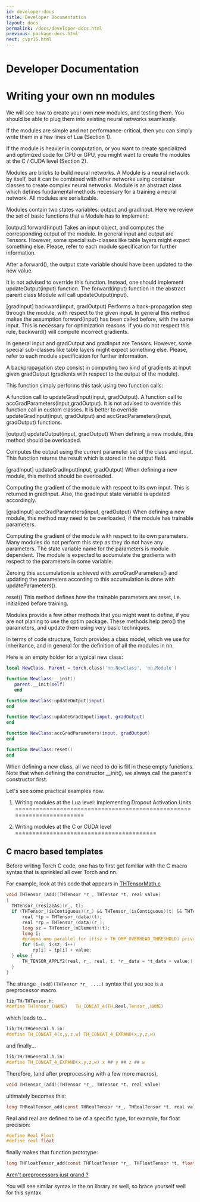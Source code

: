 ```yaml
---
id: developer-docs
title: Developer Documentation
layout: docs
permalink: /docs/developer-docs.html
previous: package-docs.html
next: cvpr15.html
---
```


Developer Documentation
=======================

Writing your own nn modules
===========================

We will see how to create your own new modules, and testing them.
You should be able to plug them into existing neural networks seamlessly.

If the modules are simple and not performance-critical,
then you can simply write them in a few lines of Lua (Section 1).

If the module is heavier in computation, or you want to create
specialized and optimized code for CPU or GPU, you might want to
create the modules at the C / CUDA level (Section 2).

Modules are bricks to build neural networks. A Module is a neural network by itself,
but it can be combined with other networks using container classes to create
complex neural networks. Module is an abstract class which defines fundamental
methods necessary for a training a neural network.
All modules are serializable.

Modules contain two states variables: output and gradInput.
Here we review the set of basic functions that a Module has to implement:

[output] forward(input)
Takes an input object, and computes the corresponding output of the module.
In general input and output are Tensors. However, some special
sub-classes like table layers might expect something else.
Please, refer to each module specification for further information.

After a forward(), the output state variable should have been updated to the new value.

It is not advised to override this function. Instead, one should
implement updateOutput(input) function.
The forward(input) function in the abstract parent class Module will call updateOutput(input).

[gradInput] backward(input, gradOutput)
Performs a back-propagation step through the module, with respect to the given input.
In general this method makes the assumption forward(input) has been called before, with the same input.
This is necessary for optimization reasons.
If you do not respect this rule, backward() will compute incorrect gradients.

In general input and gradOutput and gradInput are Tensors.
However, some special sub-classes like table layers might expect something else.
Please, refer to each module specification for further information.

A backpropagation step consist in computing two kind of gradients at input
given gradOutput (gradients with respect to the output of the module).

This function simply performs this task using two function calls:

A function call to updateGradInput(input, gradOutput).
A function call to accGradParameters(input,gradOutput).
It is not advised to override this function call in custom classes.
It is better to override updateGradInput(input, gradOutput) and accGradParameters(input, gradOutput) functions.

[output] updateOutput(input, gradOutput)
When defining a new module, this method should be overloaded.

Computes the output using the current parameter set of the class and input.
This function returns the result which is stored in the output field.

[gradInput] updateGradInput(input, gradOutput)
When defining a new module, this method should be overloaded.

Computing the gradient of the module with respect to its own input.
This is returned in gradInput. Also, the gradInput state variable is updated accordingly.

[gradInput] accGradParameters(input, gradOutput)
When defining a new module, this method may need to be overloaded, if the module has trainable parameters.

Computing the gradient of the module with respect to its own parameters.
Many modules do not perform this step as they do not have any parameters.
The state variable name for the parameters is module dependent.
The module is expected to accumulate the gradients with respect to the parameters in some variable.

Zeroing this accumulation is achieved with zeroGradParameters() and
updating the parameters according to this accumulation is done with updateParameters().

reset()
This method defines how the trainable parameters are reset, i.e. initialized before training.

Modules provide a few other methods that you might want to define,
if you are not planing to use the optim package.
These methods help zero() the parameters, and update them using very basic techniques.

In terms of code structure, Torch provides a class model, which we use for inheritance,
and in general for the definition of all the modules in nn.

Here is an empty holder for a typical new class:

```lua
local NewClass, Parent = torch.class('nn.NewClass', 'nn.Module')

function NewClass:__init()
   parent.__init(self)
   end

function NewClass:updateOutput(input)
end

function NewClass:updateGradInput(input, gradOutput)
end

function NewClass:accGradParameters(input, gradOutput)
end

function NewClass:reset()
end
```

When defining a new class, all we need to do is fill in these empty functions.
Note that when defining the constructor __init(), we always call the parent's constructor first.

Let's see some practical examples now.


1. Writing modules at the Lua level: Implementing Dropout Activation Units
=======================================================================








2. Writing modules at the C or CUDA level
=========================================

## C macro based templates

Before writing Torch C code, one has to first get familiar with the C macro syntax that is sprinkled all over Torch and nn.

For example, look at this code that appears in [THTensorMath.c](https://github.com/torch/torch7/blob/c55a0621ae5f306fcd4edf03bd382dd3729972d9/lib/TH/generic/THTensorMath.c#L374-L388)

```C
void THTensor_(add)(THTensor *r_, THTensor *t, real value)
{
  THTensor_(resizeAs)(r_, t);
  if (THTensor_(isContiguous)(r_) && THTensor_(isContiguous)(t) && THTensor_(nElement)(r_) == THTensor_(nElement)(t)) {
      real *tp = THTensor_(data)(t);
      real *rp = THTensor_(data)(r_);
      long sz = THTensor_(nElement)(t);
      long i;
      #pragma omp parallel for if(sz > TH_OMP_OVERHEAD_THRESHOLD) private(i)
      for (i=0; i<sz; i++)
          rp[i] = tp[i] + value;
  } else {
      TH_TENSOR_APPLY2(real, r_, real, t, *r__data = *t_data + value;);
  }
}
```

The strange `_(add)(THTensor *r_ ....)` syntax that you see is a preprocessor macro.

```C
lib/TH/THTensor.h:
#define THTensor_(NAME)   TH_CONCAT_4(TH,Real,Tensor_,NAME)
```
which leads to...

```C
lib/TH/THGeneral.h.in:
#define TH_CONCAT_4(x,y,z,w) TH_CONCAT_4_EXPAND(x,y,z,w)
```
and finally...

```C
lib/TH/THGeneral.h.in:
#define TH_CONCAT_4_EXPAND(x,y,z,w) x ## y ## z ## w
```

Therefore, (and after preprocessing with a few more macros),

```C
void THTensor_(add)(THTensor *r_, THTensor *t, real value)
```

ultimately becomes this:

```C
long THRealTensor_add(const THRealTensor *r_, THRealTensor *t, real value)
```

Real and real are defined to be of a specific type, for example, for float precision:
```C
#define Real Float
#define real float
```

finally makes that function prototype:
```C
long THFloatTensor_add(const THFloatTensor *r_, THFloatTensor *t, float value)
```

[Aren't preprocessors just grand ?](http://stackoverflow.com/questions/30420807/strange-c-syntax-in-lua-library)

You will see similar syntax in the nn library as well, so brace yourself well for this syntax.